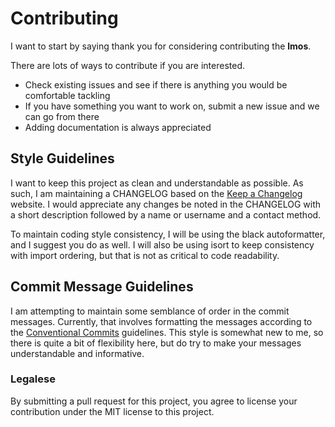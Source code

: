 # Contributing
I want to start by saying thank you for considering contributing the **lmos**.

There are lots of ways to contribute if you are interested.
- Check existing issues and see if there is anything you would be comfortable tackling
- If you have something you want to work on, submit a new issue and we can go from there
- Adding documentation is always appreciated

## Style Guidelines
I want to keep this project as clean and understandable as possible.
As such, I am maintaining a CHANGELOG based on the [Keep a Changelog](https://keepachangelog.com/en/1.0.0/) website.
I would appreciate any changes be noted in the CHANGELOG with a short description followed by a name or username and a contact method.

To maintain coding style consistency, I will be using the black autoformatter, and I suggest you do as well.
I will also be using isort to keep consistency with import ordering, but that is not as critical to code readability.

## Commit Message Guidelines
I am attempting to maintain some semblance of order in the commit messages.
Currently, that involves formatting the messages according to the [Conventional Commits](https://www.conventionalcommits.org) guidelines.
This style is somewhat new to me, so there is quite a bit of flexibility here, but do try to make your messages understandable and informative.

### Legalese
By submitting a pull request for this project, you agree to license your contribution under the MIT license to this project.
